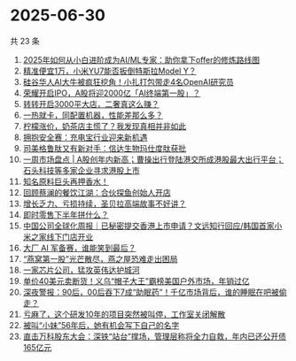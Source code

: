 # 2025-06-30

共 23 条

<!-- BEGIN 36KR -->
<!-- 最后更新时间 2025-06-30 01:22:13 +0800 -->
1. [2025年如何从小白进阶成为AI/ML专家：助你拿下offer的修炼路线图](https://36kr.com/p/3320462537484547)
1. [精准便宜1万，小米YU7能否扳倒特斯拉Model Y？](https://36kr.com/p/3356821417789445)
1. [硅谷华人AI大牛被疯狂挖角！小扎打包带走4名OpenAI研究员](https://36kr.com/p/3357016091690754)
1. [荣耀开启IPO，A股将迎2000亿「AI终端第一股」？](https://36kr.com/p/3356242877077637)
1. [转转开启3000平大店，二奢真这么赚？](https://36kr.com/p/3355964465481734)
1. [一热就卡，同配置机器，性能差那么多？](https://36kr.com/p/3356264549500681)
1. [柠檬涨价，奶茶店主慌了？我发现真相并非如此](https://36kr.com/p/3356894152607491)
1. [拥抱安全赛：充电宝行业迎来新机遇](https://36kr.com/p/3356242488891782)
1. [司美格鲁肽又有新对手：信达生物玛仕度肽获批](https://36kr.com/p/3355647712675845)
1. [一周市场盘点 | A股创年内新高；曹操出行登陆港交所成港股最大出行平台；石头科技等多家企业寻求港股上市](https://36kr.com/p/3355760818849537)
1. [知名原料巨头再押香水！](https://36kr.com/p/3356084085671681)
1. [回顾蔡澜的餐饮江湖：合伙探鱼创始人开店](https://36kr.com/p/3355647668619013)
1. [增长乏力、亏损持续，圣贝拉高端故事不好讲？](https://36kr.com/p/3355737415354371)
1. [即时零售下半年拼什么？](https://36kr.com/p/3356089984112774)
1. [中国公司全球化周报｜已秘密提交香港上市申请？文远知行回应/韩国首家小米之家线下门店开业](https://36kr.com/p/3356937228634112)
1. [大厂 AI 军备赛，谁能笑到最后？](https://36kr.com/p/3356264355694593)
1. [“燕窝第一股”光芒散尽，燕之屋恐难走出困局](https://36kr.com/p/3356878075172993)
1. [一家芯片公司，猛攻英伟达护城河](https://36kr.com/p/3356920433477632)
1. [单价40美元卖断货！义乌“帽子大王”霸榜美国户外市场，年销过亿](https://36kr.com/p/3356166643418884)
1. [深夜警报：90后，00后吞下7成“助眠药”！千亿市场背后，谁的睡眠在吧被偷走？](https://36kr.com/p/3354775084664840)
1. [亏麻了，这个研发10年的项目突然被叫停，工作室关闭解散](https://36kr.com/p/3356232330938116)
1. [被叫“小妹”56年后，她有机会写下自己的名字](https://36kr.com/p/3357007745976326)
1. [直击万科股东大会：深铁“站台”撑场，管理层称将全力自救，年内已还公开债165亿元](https://36kr.com/p/3355881185314565)
<!-- END 36KR -->